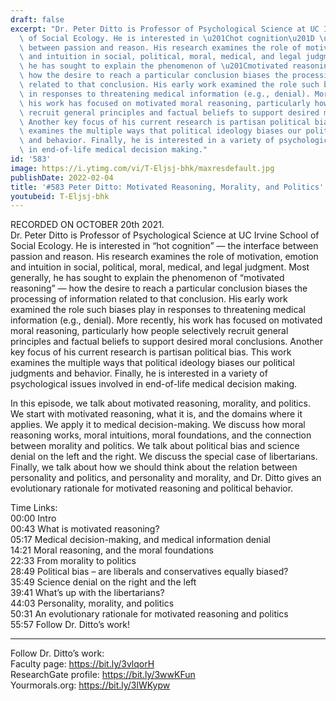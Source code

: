 ```yaml
---
draft: false
excerpt: "Dr. Peter Ditto is Professor of Psychological Science at UC Irvine School\
  \ of Social Ecology. He is interested in \u201Chot cognition\u201D \u2014 the interface\
  \ between passion and reason. His research examines the role of motivation, emotion\
  \ and intuition in social, political, moral, medical, and legal judgment. Most generally,\
  \ he has sought to explain the phenomenon of \u201Cmotivated reasoning\u201D \u2014\
  \ how the desire to reach a particular conclusion biases the processing of information\
  \ related to that conclusion. His early work examined the role such biases play\
  \ in responses to threatening medical information (e.g., denial). More recently,\
  \ his work has focused on motivated moral reasoning, particularly how people selectively\
  \ recruit general principles and factual beliefs to support desired moral conclusions.\
  \ Another key focus of his current research is partisan political bias. This work\
  \ examines the multiple ways that political ideology biases our political judgments\
  \ and behavior. Finally, he is interested in a variety of psychological issues involved\
  \ in end-of-life medical decision making."
id: '583'
image: https://i.ytimg.com/vi/T-Eljsj-bhk/maxresdefault.jpg
publishDate: 2022-02-04
title: '#583 Peter Ditto: Motivated Reasoning, Morality, and Politics'
youtubeid: T-Eljsj-bhk
---
```

<div class="timelinks">

RECORDED ON OCTOBER 20th 2021.  
Dr. Peter Ditto is Professor of Psychological Science at UC Irvine School of Social Ecology. He is interested in “hot cognition” — the interface between passion and reason. His research examines the role of motivation, emotion and intuition in social, political, moral, medical, and legal judgment. Most generally, he has sought to explain the phenomenon of “motivated reasoning” — how the desire to reach a particular conclusion biases the processing of information related to that conclusion. His early work examined the role such biases play in responses to threatening medical information (e.g., denial). More recently, his work has focused on motivated moral reasoning, particularly how people selectively recruit general principles and factual beliefs to support desired moral conclusions. Another key focus of his current research is partisan political bias. This work examines the multiple ways that political ideology biases our political judgments and behavior. Finally, he is interested in a variety of psychological issues involved in end-of-life medical decision making.

In this episode, we talk about motivated reasoning, morality, and politics. We start with motivated reasoning, what it is, and the domains where it applies. We apply it to medical decision-making. We discuss how moral reasoning works, moral intuitions, moral foundations, and the connection between morality and politics. We talk about political bias and science denial on the left and the right. We discuss the special case of libertarians. Finally, we talk about how we should think about the relation between personality and politics, and personality and morality, and Dr. Ditto gives an evolutionary rationale for motivated reasoning and political behavior.

Time Links:  
<time>00:00</time> Intro  
<time>00:43</time> What is motivated reasoning?  
<time>05:17</time> Medical decision-making, and medical information denial  
<time>14:21</time> Moral reasoning, and the moral foundations  
<time>22:33</time> From morality to politics  
<time>28:49</time> Political bias – are liberals and conservatives equally biased?  
<time>35:49</time> Science denial on the right and the left  
<time>39:41</time> What’s up with the libertarians?  
<time>44:03</time> Personality, morality, and politics  
<time>50:31</time> An evolutionary rationale for motivated reasoning and politics  
<time>55:57</time> Follow Dr. Ditto’s work!

---

Follow Dr. Ditto’s work:  
Faculty page: https://bit.ly/3vlqorH  
ResearchGate profile: https://bit.ly/3wwKFun  
Yourmorals.org: https://bit.ly/3lWKypw
</div>

